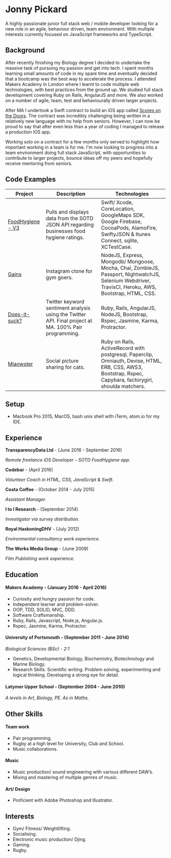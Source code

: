 # Jonny Pickard

A highly passionate junior full stack web / mobile developer looking for a new role in an agile, behaviour driven, team environment. With multiple interests currently focused on JavaScript frameworks and TypeScript.

## Background

After recently finishing my Biology degree I decided to undertake the massive task of pursuing my passion and get into tech. I spent months learning small amounts of code in my spare time and eventually decided that a bootcamp was the best way to accelerate the process. I attended Makers Academy in London where I learnt to code multiple web technologies, with best practices from the ground up. We studied full stack development covering Ruby on Rails, AngularJS and more. We also worked on a number of agile, team, test and behaviourally driven larger projects. 

After MA I undertook a Swift contract to build an iOS app called [Scores on the Doors](https://itunes.apple.com/gb/app/food-hygiene/id378087298?mt=8). The contract was incredibly challenging being written in a relatively new language with no help from seniors. However, I can now be proud to say that after even less than a year of coding I managed to release a production iOS app.

Working solo on a contract for a few months only served to highlight how important working in a team is for me. I'm now looking to progress into a team environment doing full stack JavaScript, with opportunities to contribute to larger projects, bounce ideas off my peers and hopefully receive mentoring from seniors. 


## Code Examples

| Project | Description | Technologies |
|---------|-------------|--------------|
|[FoodHygiene - V3](https://itunes.apple.com/gb/app/food-hygiene/id378087298?mt=8)| Pulls and displays data from the SOTD JSON API regarding businesses food hygiene ratings.| Swift/ Xcode, CoreLocation, GoogleMaps SDK, Google Firebase, CocoaPods, AlamoFire, SwiftyJSON & Itunes Connect, sqlite, XCTestCase. |
|[Gains](https://github.com/JonnyPickard/gains)| Instagram clone for gym goers. | NodeJS, Express, Mongodb/ Mongoose, Mocha, Chai, ZombieJS, Passport, NightwatchJS, Selenium Webdriver, TravisCI, Heroku, AWS, Bootstrap, HTML, CSS. |
|[Does-it-suck?](https://github.com/JonnyPickard/crowdsource-due-diligence) |  Twitter keyword sentiment analysis using the Twitter API. Final project at MA. 100% Pair programming. | Ruby, Rails, AngularJS, NodeJS, Bootstrap, Rspec, Jasmine, Karma, Protractor. |
| [Miaowster](https://github.com/JonnyPickard/miaowster) | Social picture sharing for cats. | Ruby on Rails, ActiveRecord with postgresql, Paperclip, Omniauth, Devise, HTML, ERB, CSS, AWS3, Bootstrap, Rspec, Capybara, factorygirl, shoulda matchers. |

## Setup
 
- Macbook Pro 2015, MacOS, bash unix shell with iTerm, atom.io for my IDE.  

## Experience

**TransparencyData Ltd** - (June 2016 - September 2016)

*Remote freelance iOS Developer - SOTD FoodHygiene app.*

**Codebar** - (April 2016)

*Volunteer Coach in HTML, CSS, JavaScript & Swift.*

**Costa Coffee** - (October 2014 - July 2015)

*Assistant Manager.*

**I to I Research** - (September 2014)

*Investigator via survey distribution.*

**Royal HaskoningDHV** - (July 2012)

*Environmental consultancy work experience.*

**The Works Media Group** - (June 2009)

*Film Publishing work experience.*


## Education

#### Makers Academy -           (January 2016 - April 2016)

- Curiosity and hungry passion for code.
- Independent learner and problem-solver.
- OOP, TDD, SOLID, MVC, DDD.
- Software Craftsmanship.
- Ruby, Rails, Javascript, Node.js, Angular.js.
- Rspec, Jasmine, Karma, Protractor.

#### University of Portsmouth - (September 2011 - June 2014)

*Biological Sciences (BSc) - 2:1*
- Genetics, Developmental Biology, Biochemistry, Biotechnology and Marine Biology.
- Research Skills. Scientific writing. Problem solving, experimenting and logical thinking. Developing a strong eye for detail.

#### Latymer Upper School -     (September 2004 - June 2010)

*A levels in Art, Biology, PE. As in Maths.*

## Other Skills

#### Team work

- Pair programming.
- Rugby at a high level for University, Club and School.
- Music collaborations.

#### Music

- Music production/ sound engineering with various different DAW’s.
- Mixing and mastering of multiple genres of music.

#### Art/ Design

- Proficient with Adobe Photoshop and Illustrator.

## Interests

- Gym/ Fitness/ Weightlifting.
- Socialising.
- Electronic music production/ Djing.
- Gaming.
- Rugby.
